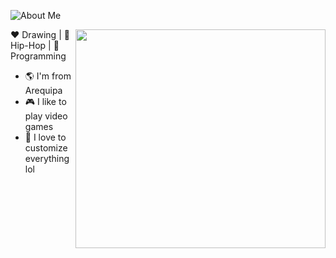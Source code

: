 
![About Me](https://github.com/rodRigocaU/rodRigocaU/blob/main/myprofile.gif)

<img align="right" width="400" height="350" src="https://github.com/rodRigocaU/rodRigocaU/blob/main/myprofile.gif">

:heart: Drawing | :black_heart: Hip-Hop | :blue_heart: Programming

- :earth_americas: I'm from Arequipa
- :video_game: I like to play video games
- :gem: I love to customize everything lol

<!--
**rodRigocaU/rodRigocaU** is a ✨ _special_ ✨ repository because its `README.md` (this file) appears on your GitHub profile.

Here are some ideas to get you started:



- 🔭 I’m currently working on ...
- 🌱 I’m currently learning ...
- 👯 I’m looking to collaborate on ...
- 🤔 I’m looking for help with ...
- 💬 Ask me about ...
- 📫 How to reach me: ...
- 😄 Pronouns: ...
- ⚡ Fun fact: ...
-->
